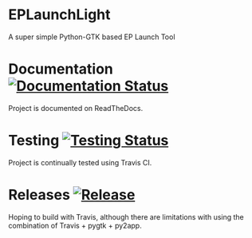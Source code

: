 # EPLaunchLight

A super simple Python-GTK based EP Launch Tool

# Documentation [![Documentation Status](https://readthedocs.org/projects/ep-launch-light/badge/)](http://ep-launch-light.readthedocs.io/en/latest/?badge=latest)

Project is documented on ReadTheDocs. 

# Testing [![Testing Status](https://travis-ci.org/Myoldmopar/EPLaunchLight.svg?branch=master)](http://travis-ci.org/Myoldmopar/EPLaunchLight)

Project is continually tested using Travis CI.

# Releases [![Release](https://img.shields.io/badge/release-latest-brightgreen.svg)](https://github.com/Myoldmopar/EPLaunchLight/releases/latest)

Hoping to build with Travis, although there are limitations with using the combination of Travis + pygtk + py2app.